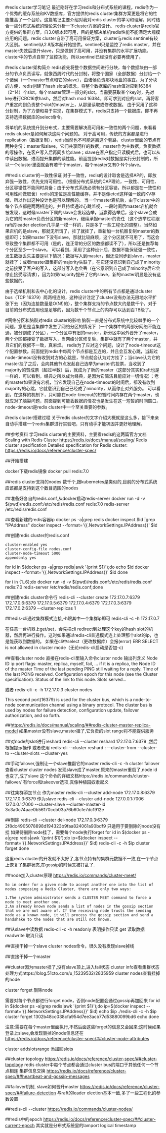 #redis cluster学习笔记
最近刚好在学习redis和分布式系统的课程，redis作为一个优秀的缓存系统和KV数据库，官方提供的redis cluster集群方案更是将它的性能推高了一个台阶。这篇笔记主要介绍对我对redis cluster的学习和理解，同时结合一些分布式系统的理论来分析一下cluster方案的设计。
redis cluster是redis官方提供的集群方案，自3.0版本起可用，目的是解决单机redis性能不能满足大规模应用的问题。redis cluster自带了高可用保证方案，cluster与redis sentinel有较大区别。
sentinel从2.8版本起开始提供。sentinel只是监控了redis master，并在master失效后提升slave，只是做到了高可用，并没有集群的水平扩展功能。cluster中的节点自带了监控功能，所以sentinel已经没有必要再使用了。

#redis cluster架构简介
redis首先将整个数据空间进行分块，每个数据块由一部分的节点负责读写，就像西周时代的分封制，将整个国家（全部数据）分封给一个个诸侯（一个master节点和它的slave），由诸侯负责那块地盘的事宜。为了分块的方便，redis创建了hash slot的概念，将整个数据库的hash值对应到16384（2^14）个slot，每个master管理一部分的slot。当需要获取某个key时，先对key进行CRC16求hash，然后对hash mod 16384，即可求到对应的slot，再将客户重定向到负责整个slot的master上，从那里读取或修改数据。
由于采用了这种分封制，为了方便和易于实现，在集群模式下，redis只支持一个数据库，即不再支持选择数据库的select命令。

将单机的系统提升到分布式，主要需要解决高可用和一致性的两个问题，来看看redis cluster是如何解决这两个问题的。
对于高可用，传统的方案都是进行replication（数据复制），redis当然也不可能逃离这个套路，cluster里面的节点有两种身份：master和slave，它们共享同样的数据，master作为主数据，负责数据的写操作，在客户写入后再同步给slave；slave在客户指定只读模式后，也可以从中读出数据，进而提升集群的读性能。前面提到redis对数据是实行分封制的，所以一个cluster里面就会有若干个master，每个master又有0-N个slave。

##redis cluster的一致性保证
对于一致性，redis的设计取舍是选择AP的，即放弃强一致性，优先支持可用性。（根据分布式系统的CAP理论，一致性、可用性、分区容错性不能同时具备；由于分布式系统必须有分区容错，所以都是在一致性和可用性间做取舍）redis的定位是高性能缓存，并不是像etcd这样强一致的KV存储，所以作出这种设计也是可以理解的。
当一个master宕机后，由于cluster中的每个节点都是两两相连的，并且持续通过心跳监视，一段时间后master宕机就会被发现，这时候master下属的slave会发起选举，当赢得选举后，这个slave会成为它的前master负责分区的新master，继续承担master的责任（这个选举过程跟raft的leader election几乎是一模一样的，只是多了一些工程化的调整）。当然如果宕机的是slave，那就无所谓了，挂了就挂了，重新加一台机器复制master的数据即可；如果master下没有slave，那就比较麻烦，这个分区就不可用了，而这会导致整个集群都不可用（是的，连正常的分区的数据都读不了），所以还是推荐每个分区至少一个slave。
可以看到，采用了这种设计后，数据不能保证强一致性，发生数据丢失主要是以下情况：数据写入到master，但还没同步到slave，master就挂了；或者master跟集群的majority失联了，在它还没意识到自己成了minority之前接受了客户的写入，这部分写入也会丢（在它意识到自己成了minority后它会停止接受写请求），因为如果majority提升了它的slave，新的master明显是没有这些数据的。

由于选举机制和去中心化的设计，redis cluster中的所有节点都是通过cluster bus（TCP 16379）两两相连的，这种设计注定了cluster没有办法无限地水平扩张下去（因为连接数量是O(N!)的），整个集群支持的节点数大约是数千个，对于目前的分布式应用也是足够的，因为数千个节点上的内存可以达到百TB级了。

#网络分区和脑裂对redis cluster的影响
脑裂一直是分布式系统中比较棘手的一个问题，意思是当集群中发生了网络分区的情况下（一个集群中的两部分网络不能连通，被分割成了分区），一个分区中有旧的master，新分区中另外晋升了master，两个分区都接受了数据写入，当网络分区修复后，集群中就有了两个master，并且它们的数据不一致，真麻烦。
redis为了应对这个问题，设计了node-timeout这个配置参数。前面提到redis中每两个节点都是互连的，并且会互发心跳，当超过node-timeout没有收到对方的心跳是，节点就会认为对方挂了；当slave认为它的master挂了之后，会向其他节点发起自己选举为master的投票，当收到了majority的赞成票（超过半数）后，就成为了新的master（这部分其实和raft也是一样的，可以看到，经典之所以成为经典，是因为它简洁且能应对一切情况）；老的master如果没有宕机，当它发现自己在node-timeout的时间后，都没有收到majority的心跳，它就意识到自己已经成了minority，从而停止对外服务。
可以看到，在这样的机制下，只可能在node-timeout的短暂时间内存在两个master，也就应对了脑裂问题，前面提到可能丢数据的情况也是发生在这一短暂的时间窗口。node-timeout是redis cluster中一个至关重要的参数。



#redis cluster搭建过程
关于redis cluster的文字介绍大概就是这么多，接下来亲自动手搭建一个redis集群进行实验吧，只有动手才能巩固并更好地理解。

##参考资料
学习redis cluster的主要资料，主要看redis的这两篇官方文档
Scaling with Redis Cluster https://redis.io/docs/manual/scaling/
Redis cluster specification Detailed specification for Redis cluster: https://redis.io/docs/reference/cluster-spec/

##开始搭建

docker下载redis镜像
docker pull redis:7.0

##redis cluster支持的nodes
数千个,跟kubernetes是类似的,目前的分布式系统应该都是支持到这个数目范围的nodes

##准备好各自的redis.conf,从docker启动redis-server
docker run -d -v $(pwd)/redis.conf:/etc/redis/redis.conf redis:7.0 redis-server /etc/redis/redis.conf

##查看新建的redis容器ip
docker ps -a|grep redis
docker inspect $id |grep "IPAddress"
docker inspect --format='{{.NetworkSettings.IPAddress}}' $id

##创建redis cluster的redis.conf
```
cluster-enabled yes
cluster-config-file nodes.conf
cluster-node-timeout 5000
appendonly yes
```

for id in $(docker ps -a|grep redis|awk '{print $1}');do
    echo $id
    docker inspect --format='{{.NetworkSettings.IPAddress}}' $id
done

for i in {1..6};do docker run -d -v $(pwd)/redis.conf:/etc/redis/redis.conf redis:7.0 redis-server /etc/redis/redis.conf;done

##创建redis cluster命令行
redis-cli --cluster create 172.17.0.7:6379 172.17.0.6:6379 172.17.0.5:6379 172.17.0.4:6379 172.17.0.3:6379 172.17.0.2:6379 --cluster-replicas 1



##redis-cli通过集群模式连接,-h跟其中一个集群ip即可
redis-cli -c -h 172.17.0.7

在任意一台机器上get/set，会先把cli redirect到处理这个key的hash slot的机器，然后再进行操作。这时如果通过redis-cli普通模式连上处理那个slot的ip，也是能获取到数据的。
如果在cli中select（更改数据库）会报(error) ERR SELECT is not allowed in cluster mode（无论redis-cli启动是否加-c)

##查看cluster node
直接在redis-cli里输入命令cluster node
输出列含义
Node ID
ip:port
flags: master, replica, myself, fail, ...
if it is a replica, the Node ID of the master
Time of the last pending PING still waiting for a reply.
Time of the last PONG received.
Configuration epoch for this node (see the Cluster specification).
Status of the link to this node.
Slots served...

或者
redis-cli -c -h 172.17.0.3 cluster nodes

This second port(16379) is used for the cluster bus, which is a node-to-node communication channel using a binary protocol. The cluster bus is used by nodes for failure detection, configuration update, failover authorization, and so forth.

##https://redis.io/docs/manual/scaling/##redis-cluster-master-replica-model
如果master没有slave,master挂了,它负责的slot range将不能提供服务

##对node的slot进行reshard
redis-cli --cluster reshard 172.17.0.7:6379 ,然后根据提示操作
或者使用
redis-cli --cluster reshard <host>:<port> --cluster-from <node-id> --cluster-to <node-id> --cluster-slots <number of slots> --cluster-yes

##手动failover,强制让一个slave推翻它的master
redis-cli -c -h <slave-ip>
cluster failover
查看cluster
cluster nodes
发现slave成了master,原来的master重启了,node id也变了,成了slave
这个命令的详细文档https://redis.io/commands/cluster-failover/
有force和takeover选项,真像种植园奴隶起义

##往集群添加节点
作为master
redis-cli --cluster add-node 172.17.0.8:6379 172.17.0.3:6379
作为slave
redis-cli --cluster add-node 127.0.0.1:7006 127.0.0.1:7000 --cluster-slave --cluster-master-id 3c3a0c74aae0b56170ccb03a76b60cfe7dc1912e

##删除
redis-cli --cluster del-node 172.17.0.3:6379 2f8dc4905078898d194323b9faa824061a90bdf9
只适用于要删除的node没有挂
如果待删除node挂了，需要每个node执行forget
for id in $(docker ps -a|grep redis|awk '{print $1}');do
    ip=$(docker inspect --format='{{.NetworkSettings.IPAddress}}' $id)
    redis-cli -c -h $ip cluster forget <node id>
done

这里redis cluster的开发就不太好了,各节点持有的集群元数据不一致,在一个节点上恢复了集群状态,在gossip的时候又被打乱了.

##node加入cluster原理
https://redis.io/commands/cluster-meet/
```
So in order for a given node to accept another one into the list of nodes composing a Redis Cluster, there are only two ways:

1.The system administrator sends a CLUSTER MEET command to force a node to meet another one.
2.An already known node sends a list of nodes in the gossip section that we are not aware of. If the receiving node trusts the sending node as a known node, it will process the gossip section and send a handshake to the nodes that are still not known.
```

##从slave中读数据
redis-cli -c -h <slave-ip>
readonly 表明操作只读
get <key> 读取数据
readwrite 取消只读

##直接干掉一个slave
cluster nodes命令，很久没有发现slave掉线

##直接干掉一个master

##cluster因为master挂了,没有slave顶上,进入fail状态
cluster info查看集群状态
处理方式https://blog.51cto.com/u_15239532/2835959
cluster nodes查看挂掉的node

cluster forget <node-id>删除node

需要对每个节点都进行forget node，否则node配置会通过gossip再加回来
for id in $(docker ps -a|grep redis|awk '{print $1}');do
    ip=$(docker inspect --format='{{.NetworkSettings.IPAddress}}' $id)
    echo $ip
    ./redis-cli -c -h $ip cluster forget 1302b48cc038cfa954d7ee3acb77d53880099bd6
    echo
done

注意:需要在每个master里面执行,不然后面这些forget的信息又会回来;这时候如果登录上slave,会发现删掉的node信息还在
https://redis.io/docs/reference/cluster-spec/##cluster-node-attributes

cluster addslotsrange <lower bound> <upper bound>添加回slots  

##cluster topology
https://redis.io/docs/reference/cluster-spec/##cluster-topology
redis cluster中每个节点都会通过cluster bus的端口于其他任何一个节点相连
集群信息交换 https://redis.io/docs/reference/cluster-spec/##heartbeat-and-gossip-messages

##failover机制, slave如何晋升master
https://redis.io/docs/reference/cluster-spec/##failure-detection
与raft的leader election基本一致,多了一些工程化的参数设置

##redis-cli --cluster <cmd>
https://redis.io/commands/cluster-nodes/

##redis中的epoch
https://redis.io/docs/reference/cluster-spec/##cluster-current-epoch
其实就是分布式系统里的lamport logical timestamp






